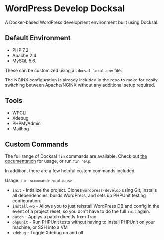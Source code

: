 # WordPress Develop Docksal
A Docker-based WordPress development environment built using Docksal.

## Default Environment
- PHP 7.2
- Apache 2.4
- MySQL 5.6.

These can be customized using a `.docsal-local.env` file.

The NGINX configuration is already included in the repo to make for easily switching between Apache/NGINX without any additional setup required.

## Tools
- WPCLI
- Xdebug
- PHPMyAdmin
- Mailhog

## Custom Commands
The full range of Docksal `fin` commands are available. Check out [the documentation](https://docs.docksal.io/fin/fin-help/) for usage, or run `fin help`.

In addition, there are a few helpful custom commands included.

Usage: `fin <command> <options>`

- `init` - Intialize the project. Clones `wordpress-develop` using Git, installs all dependencies, builds WordPress, and sets up PHPUnit testing configuration.
- `install-wp` - Allows you to just reinstall WordPress DB and config in the event of a project reset, so you don't have to do the full `init` again.
- `patch` - Applys a patch directly from Trac
- `phpunit` - Run PHPUnit tests without having to install PHPUnit on your machine, or SSH into a VM
- `xdebug` - Toggle Xdebug on and off
